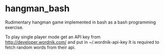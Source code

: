 # hangman_bash

Rudimentary hangman game implemented in bash as a bash programming exercise.

To play single player mode get an API key from http://developer.wordnik.com/ and put in ~/.wordnik-api-key
It is required to fetch random words from their api.

